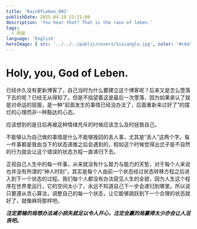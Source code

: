```yaml
---
title: 'RainOfLeben_002'
publishDate: 2025-04-19 23:21:09
description: 'You hear that? That is the rain of leben.'
tags:
  - 闲谈
language: 'English'
heroImage: { src: '../../../public/covers/Sixianglu.jpg', color: '#c8a598' }
---
```


# Holy, you, God of Leben.

已经许久没有更新博客了，自己当时为什么要建立这个博客呢？后来又是怎么堕落下去的呢？已经无从得知了。但是不指望着这是最后一次堕落，因为如果承认了就是对命运的屈服，是一种“前面发生的事情已经没办法了，后面重新来过好了”的摆烂的心理而非一种豁达的心态。

应该想到的是日后再被这种情绪充斥的时候应该怎么及时拯救自己。

不能够认为自己做的事情是什么不能够挽回的丢人事，尤其是“丢人”这两个字。每一件事都是我由当下的状态递推之后会遇到的，假如这个时候觉得出岔子是不自然的行为就会让这个错误的状态方程一直递归下去。

正视自己人生中的每一件事，从来就没有什么智力与能力的天堑，对于每个人来说也并没有所谓的“神人时刻”，其实是每个人由前一个状态经过状态转移方程之后进入到下一个状态的过程。我们每个人都没有办法窥见人生的全貌，因为人生这个程序在世界里运行，它的空间太小了，永远不知道自己下一步会递归到哪里。所以说只要遵从贪心算法，调整自己的每一个状态，让它能够跳跃到下一个合理的状态就好了，就像麻将那样吧。

***注定要输的局想办法减小损失就足以令人开心，注定会赢的局赢得太少亦会让人沮丧吧。***
